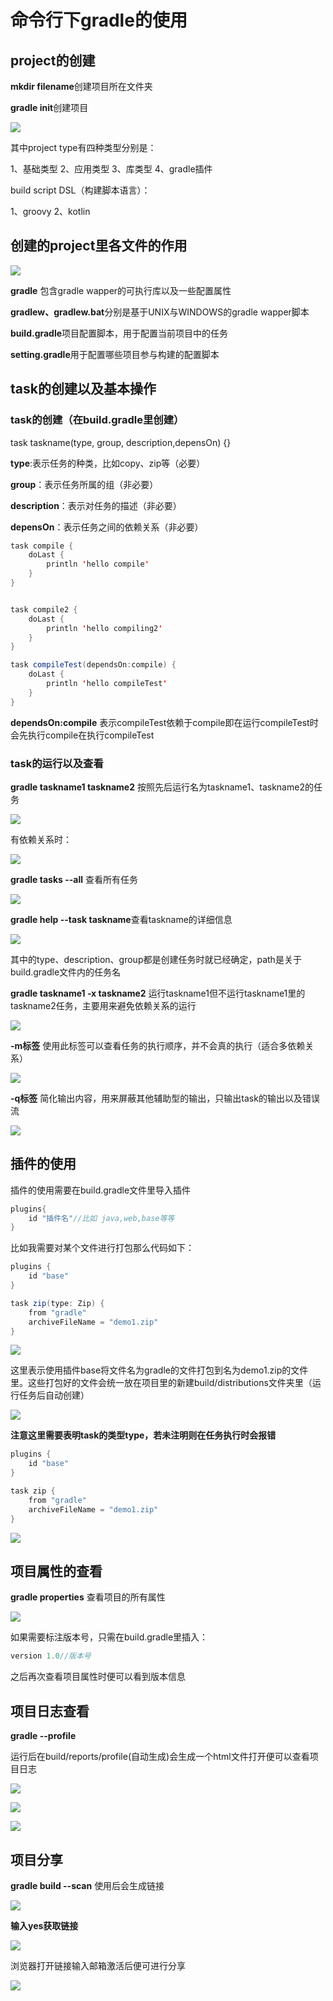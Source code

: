 # 命令行下gradle的使用
## project的创建
**mkdir filename**创建项目所在文件夹

**gradle init**创建项目

![](img/project创建.png)


其中project type有四种类型分别是：

1、基础类型
2、应用类型
3、库类型
4、gradle插件

build script DSL（构建脚本语言）：

1、groovy
2、kotlin

## 创建的project里各文件的作用
![](img/文件.png)

**gradle** 包含gradle wapper的可执行库以及一些配置属性

**gradlew、gradlew.bat**分别是基于UNIX与WINDOWS的gradle wapper脚本

**build.gradle**项目配置脚本，用于配置当前项目中的任务

**setting.gradle**用于配置哪些项目参与构建的配置脚本

## task的创建以及基本操作
### task的创建（在build.gradle里创建）
task taskname(type, group, description,depensOn) {}

**type**:表示任务的种类，比如copy、zip等（必要）

**group**：表示任务所属的组（非必要）

**description**：表示对任务的描述（非必要）

**depensOn**：表示任务之间的依赖关系（非必要）
```java
task compile {
    doLast {
        println 'hello compile'
    }
}


task compile2 {
    doLast {
        println 'hello compiling2'
    }
}

task compileTest(dependsOn:compile) {
    doLast {
        println 'hello compileTest'
    }
}
```
**dependsOn:compile** 表示compileTest依赖于compile即在运行compileTest时会先执行compile在执行compileTest

### task的运行以及查看
**gradle taskname1 taskname2** 按照先后运行名为taskname1、taskname2的任务

![](img/task_run.png)

有依赖关系时：

![](img/depenson.png)

**gradle tasks --all** 查看所有任务

![](img/allTask.png)

**gradle help --task taskname**查看taskname的详细信息

![](img/msg.png)

其中的type、description、group都是创建任务时就已经确定，path是关于build.gradle文件内的任务名

**gradle taskname1 -x taskname2** 运行taskname1但不运行taskname1里的taskname2任务，主要用来避免依赖关系的运行

![](img/depens.png)

**-m标签** 使用此标签可以查看任务的执行顺序，并不会真的执行（适合多依赖关系）

![](img/-m.png)

**-q标签** 简化输出内容，用来屏蔽其他辅助型的输出，只输出task的输出以及错误流

![](img/-q.png)

## 插件的使用
插件的使用需要在build.gradle文件里导入插件

```java
plugins{
    id "插件名"//比如 java,web,base等等
}
```

比如我需要对某个文件进行打包那么代码如下：

```java
plugins {
    id "base"
}

task zip(type: Zip) {
	from "gradle"
	archiveFileName = "demo1.zip"
}
```

![](img/cg.png)

这里表示使用插件base将文件名为gradle的文件打包到名为demo1.zip的文件里。这些打包好的文件会统一放在项目里的新建build/distributions文件夹里（运行任务后自动创建）

![](img/path.png)

**注意这里需要表明task的类型type，若未注明则在任务执行时会报错**

```java
plugins {
    id "base"
}

task zip {
	from "gradle"
	archiveFileName = "demo1.zip"
}
```

![](img/error.png)


## 项目属性的查看
**gradle properties** 查看项目的所有属性

![](img/demo.png)

如果需要标注版本号，只需在build.gradle里插入：
```java
version 1.0//版本号
```
之后再次查看项目属性时便可以看到版本信息

## 项目日志查看
**gradle --profile**

运行后在build/reports/profile(自动生成)会生成一个html文件打开便可以查看项目日志

![](img/1.png)

![](img/2.png)

![](img/3.png)

## 项目分享

**gradle build --scan** 使用后会生成链接


![](img/a.png)

**输入yes获取链接**

![](img/b.png)

浏览器打开链接输入邮箱激活后便可进行分享

![](img/c.png)
